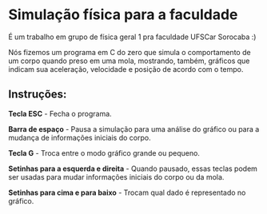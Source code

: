 # Simulação física para a faculdade

É um trabalho em grupo de física geral 1 pra faculdade UFSCar Sorocaba :)

Nós fizemos um programa em C do zero que simula o comportamento de um corpo quando preso em uma mola, mostrando, também, gráficos que indicam sua aceleração, velocidade e posição de acordo com o tempo.

## Instruções:

**Tecla ESC** - Fecha o programa.

**Barra de espaço** - Pausa a simulação para uma análise do gráfico ou para a mudança de informações iniciais do corpo.

**Tecla G** - Troca entre o modo gráfico grande ou pequeno.

**Setinhas para a esquerda e direita** - Quando pausado, essas teclas podem ser usadas para mudar informações iniciais do corpo ou da mola.

**Setinhas para cima e para baixo** - Trocam qual dado é representado no gráfico.
